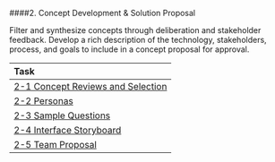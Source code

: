 ####2. Concept Development & Solution Proposal

Filter and synthesize concepts through deliberation and stakeholder feedback. Develop a rich description of the technology, stakeholders, process, and goals to include in a concept proposal for approval.

|Task|
|:---|
|[2-1 Concept Reviews and Selection](/OUTLINE/2-1-concept-evaluation.md)|
|[2-2 Personas](/OUTLINE/2-2-personas.md)|
|[2-3 Sample Questions](/OUTLINE/2-3-sample-questions.md)|
|[2-4 Interface Storyboard](/OUTLINE/2-4-interface-storyboard.md)|
|[2-5 Team Proposal](/OUTLINE/2-5-team-proposal.md)|

